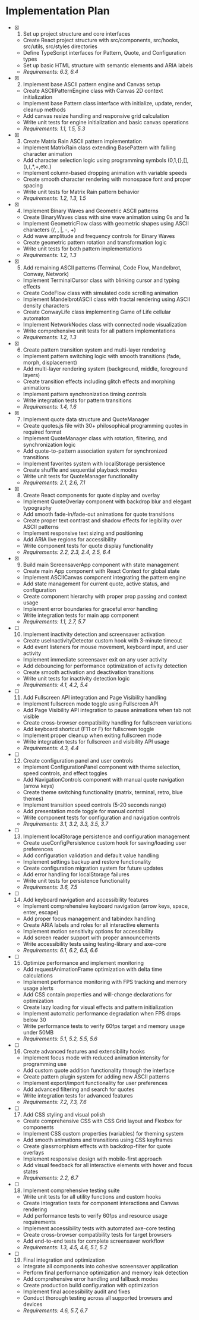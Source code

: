 # Implementation Plan

- [x] 1. Set up project structure and core interfaces

  - Create React project structure with src/components, src/hooks, src/utils, src/styles directories
  - Define TypeScript interfaces for Pattern, Quote, and Configuration types
  - Set up basic HTML structure with semantic elements and ARIA labels
  - _Requirements: 6.3, 6.4_

- [x] 2. Implement base ASCII pattern engine and Canvas setup

  - Create ASCIIPatternEngine class with Canvas 2D context initialization
  - Implement base Pattern class interface with initialize, update, render, cleanup methods
  - Add canvas resize handling and responsive grid calculation
  - Write unit tests for engine initialization and basic canvas operations
  - _Requirements: 1.1, 1.5, 5.3_

- [x] 3. Create Matrix Rain ASCII pattern implementation

  - Implement MatrixRain class extending BasePattern with falling character animation
  - Add character selection logic using programming symbols (0,1,{},[],(),(,\*,+,etc.)
  - Implement column-based dropping animation with variable speeds
  - Create smooth character rendering with monospace font and proper spacing
  - Write unit tests for Matrix Rain pattern behavior
  - _Requirements: 1.2, 1.3, 1.5_

- [x] 4. Implement Binary Waves and Geometric ASCII patterns

  - Create BinaryWaves class with sine wave animation using 0s and 1s
  - Implement GeometricFlow class with geometric shapes using ASCII characters (/, \, |, -, +)
  - Add wave amplitude and frequency controls for Binary Waves
  - Create geometric pattern rotation and transformation logic
  - Write unit tests for both pattern implementations
  - _Requirements: 1.2, 1.3_

- [x] 5. Add remaining ASCII patterns (Terminal, Code Flow, Mandelbrot, Conway, Network)

  - Implement TerminalCursor class with blinking cursor and typing effects
  - Create CodeFlow class with simulated code scrolling animation
  - Implement MandelbrotASCII class with fractal rendering using ASCII density characters
  - Create ConwayLife class implementing Game of Life cellular automaton
  - Implement NetworkNodes class with connected node visualization
  - Write comprehensive unit tests for all pattern implementations
  - _Requirements: 1.2, 1.3_

- [x] 6. Create pattern transition system and multi-layer rendering

  - Implement pattern switching logic with smooth transitions (fade, morph, displacement)
  - Add multi-layer rendering system (background, middle, foreground layers)
  - Create transition effects including glitch effects and morphing animations
  - Implement pattern synchronization timing controls
  - Write integration tests for pattern transitions
  - _Requirements: 1.4, 1.6_

- [x] 7. Implement quote data structure and QuoteManager

  - Create quotes.js file with 30+ philosophical programming quotes in required format
  - Implement QuoteManager class with rotation, filtering, and synchronization logic
  - Add quote-to-pattern association system for synchronized transitions
  - Implement favorites system with localStorage persistence
  - Create shuffle and sequential playback modes
  - Write unit tests for QuoteManager functionality
  - _Requirements: 2.1, 2.6, 7.1_

- [x] 8. Create React components for quote display and overlay

  - Implement QuoteOverlay component with backdrop blur and elegant typography
  - Add smooth fade-in/fade-out animations for quote transitions
  - Create proper text contrast and shadow effects for legibility over ASCII patterns
  - Implement responsive text sizing and positioning
  - Add ARIA live regions for accessibility
  - Write component tests for quote display functionality
  - _Requirements: 2.2, 2.3, 2.4, 2.5, 6.4_

- [x] 9. Build main ScreensaverApp component with state management

  - Create main App component with React Context for global state
  - Implement ASCIICanvas component integrating the pattern engine
  - Add state management for current quote, active status, and configuration
  - Create component hierarchy with proper prop passing and context usage
  - Implement error boundaries for graceful error handling
  - Write integration tests for main app component
  - _Requirements: 1.1, 2.7, 5.7_

- [ ] 10. Implement inactivity detection and screensaver activation

  - Create useInactivityDetector custom hook with 3-minute timeout
  - Add event listeners for mouse movement, keyboard input, and user activity
  - Implement immediate screensaver exit on any user activity
  - Add debouncing for performance optimization of activity detection
  - Create smooth activation and deactivation transitions
  - Write unit tests for inactivity detection logic
  - _Requirements: 4.1, 4.2, 5.4_

- [ ] 11. Add Fullscreen API integration and Page Visibility handling

  - Implement fullscreen mode toggle using Fullscreen API
  - Add Page Visibility API integration to pause animations when tab not visible
  - Create cross-browser compatibility handling for fullscreen variations
  - Add keyboard shortcut (F11 or F) for fullscreen toggle
  - Implement proper cleanup when exiting fullscreen mode
  - Write integration tests for fullscreen and visibility API usage
  - _Requirements: 4.3, 4.4_

- [ ] 12. Create configuration panel and user controls

  - Implement ConfigurationPanel component with theme selection, speed controls, and effect toggles
  - Add NavigationControls component with manual quote navigation (arrow keys)
  - Create theme switching functionality (matrix, terminal, retro, blue themes)
  - Implement transition speed controls (5-20 seconds range)
  - Add presentation mode toggle for manual control
  - Write component tests for configuration and navigation controls
  - _Requirements: 3.1, 3.2, 3.3, 3.5, 3.7_

- [ ] 13. Implement localStorage persistence and configuration management

  - Create useConfigPersistence custom hook for saving/loading user preferences
  - Add configuration validation and default value handling
  - Implement settings backup and restore functionality
  - Create configuration migration system for future updates
  - Add error handling for localStorage failures
  - Write unit tests for persistence functionality
  - _Requirements: 3.6, 7.5_

- [ ] 14. Add keyboard navigation and accessibility features

  - Implement comprehensive keyboard navigation (arrow keys, space, enter, escape)
  - Add proper focus management and tabindex handling
  - Create ARIA labels and roles for all interactive elements
  - Implement motion sensitivity options for accessibility
  - Add screen reader support with proper announcements
  - Write accessibility tests using testing-library and axe-core
  - _Requirements: 6.1, 6.2, 6.5, 6.6_

- [ ] 15. Optimize performance and implement monitoring

  - Add requestAnimationFrame optimization with delta time calculations
  - Implement performance monitoring with FPS tracking and memory usage alerts
  - Add CSS contain properties and will-change declarations for optimization
  - Create lazy loading for visual effects and pattern initialization
  - Implement automatic performance degradation when FPS drops below 30
  - Write performance tests to verify 60fps target and memory usage under 50MB
  - _Requirements: 5.1, 5.2, 5.5, 5.6_

- [ ] 16. Create advanced features and extensibility hooks

  - Implement focus mode with reduced animation intensity for programming use
  - Add custom quote addition functionality through the interface
  - Create pattern plugin system for adding new ASCII patterns
  - Implement export/import functionality for user preferences
  - Add advanced filtering and search for quotes
  - Write integration tests for advanced features
  - _Requirements: 7.2, 7.3, 7.6_

- [ ] 17. Add CSS styling and visual polish

  - Create comprehensive CSS with CSS Grid layout and Flexbox for components
  - Implement CSS custom properties (variables) for theming system
  - Add smooth animations and transitions using CSS keyframes
  - Create glassmorphism effects with backdrop-filter for quote overlays
  - Implement responsive design with mobile-first approach
  - Add visual feedback for all interactive elements with hover and focus states
  - _Requirements: 2.2, 6.7_

- [ ] 18. Implement comprehensive testing suite

  - Write unit tests for all utility functions and custom hooks
  - Create integration tests for component interactions and Canvas rendering
  - Add performance tests to verify 60fps and resource usage requirements
  - Implement accessibility tests with automated axe-core testing
  - Create cross-browser compatibility tests for target browsers
  - Add end-to-end tests for complete screensaver workflow
  - _Requirements: 1.3, 4.5, 4.6, 5.1, 5.2_

- [ ] 19. Final integration and optimization
  - Integrate all components into cohesive screensaver application
  - Perform final performance optimization and memory leak detection
  - Add comprehensive error handling and fallback modes
  - Create production build configuration with optimization
  - Implement final accessibility audit and fixes
  - Conduct thorough testing across all supported browsers and devices
  - _Requirements: 4.6, 5.7, 6.7_
